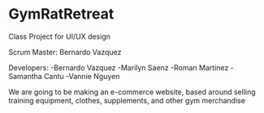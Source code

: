 # GymRatRetreat
Class Project for UI/UX design

Scrum Master: Bernardo Vazquez

Developers:
-Bernardo	Vazquez
-Marilyn Saenz
-Roman Martinez
-Samantha	Cantu
-Vannie	Nguyen

We are going to be making an e-commerce website, based around selling training equipment, clothes, supplements, and other gym merchandise 
